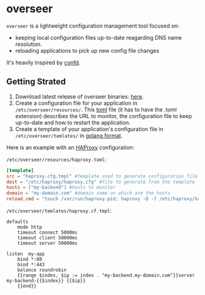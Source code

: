 # overseer

`overseer` is a lightweight configuration management tool focused on:

* keeping local configuration files up-to-date reagarding DNS name resolution.
* reloading applications to pick up new config file changes

It's heavily inspired by [confd](https://github.com/kelseyhightower/confd).

## Getting Strated

1. Download latest release of overseer binaries: [here](https://github.com/AirVantage/overseer/releases).
2. Create a configuration file for your application in `/etc/overseer/resources/`. This [toml](https://github.com/toml-lang/toml) file (it has to have the .toml extension) describes the URL to monitor, the configuration file to keep up-to-date and how to restart the application.
3. Create a template of your application's configuration file in `/etc/overseer/temlates/` in [golang format](http://golang.org/pkg/text/template).

Here is an example with an [HAProxy](http://www.haproxy.org/) configuration:

`/etc/overseer/resources/haproxy.toml`:

```TOML
[template]
src = "haproxy.cfg.tmpl" #template used to generate configuration file (located in /etc/overseer/temlates/)
dest = "/etc/haproxy/haproxy.cfg" #file to generate from the template
hosts = ["my-backend"] #hosts to monitor
domain = "my-domain.com" #domain name on which are the hosts
reload_cmd = "touch /var/run/haproxy.pid; haproxy -D -f /etc/haproxy/haproxy.cfg -p /var/run/haproxy.pid -sf $(cat /var/run/haproxy.pid)" #command to relaod the configuration
```

`/etc/overseer/temlates/haproxy.cf.tmpl`:

```
defaults
    mode http
    timeout connect 5000ms
    timeout client 50000ms
    timeout server 50000ms

listen  my-app
	bind *:80
	bind *:443
	balance roundrobin
	{{range $index, $ip := index . "my-backend.my-domain.com"}}server my-backend-{{$index}} {{$ip}}
	{{end}}
```
